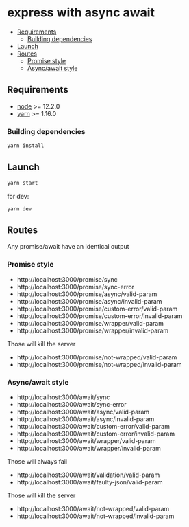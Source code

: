 # express with async await

<!-- START doctoc generated TOC please keep comment here to allow auto update -->
<!-- DON'T EDIT THIS SECTION, INSTEAD RE-RUN doctoc TO UPDATE -->

- [Requirements](#requirements)
  - [Building dependencies](#building-dependencies)
- [Launch](#launch)
- [Routes](#routes)
  - [Promise style](#promise-style)
  - [Async/await style](#asyncawait-style)

<!-- END doctoc generated TOC please keep comment here to allow auto update -->

## Requirements

- [node](http://nodejs.org/download/) >= 12.2.0
- [yarn](https://yarnpkg.com/lang/en/) >= 1.16.0

### Building dependencies

```sh
yarn install
```

## Launch

```sh
yarn start
```

for dev:

```sh
yarn dev
```

## Routes

Any promise/await have an identical output

### Promise style

- http://localhost:3000/promise/sync
- http://localhost:3000/promise/sync-error
- http://localhost:3000/promise/async/valid-param
- http://localhost:3000/promise/async/invalid-param
- http://localhost:3000/promise/custom-error/valid-param
- http://localhost:3000/promise/custom-error/invalid-param
- http://localhost:3000/promise/wrapper/valid-param
- http://localhost:3000/promise/wrapper/invalid-param

Those will kill the server

- http://localhost:3000/promise/not-wrapped/valid-param
- http://localhost:3000/promise/not-wrapped/invalid-param

### Async/await style

- http://localhost:3000/await/sync
- http://localhost:3000/await/sync-error
- http://localhost:3000/await/async/valid-param
- http://localhost:3000/await/async/invalid-param
- http://localhost:3000/await/custom-error/valid-param
- http://localhost:3000/await/custom-error/invalid-param
- http://localhost:3000/await/wrapper/valid-param
- http://localhost:3000/await/wrapper/invalid-param

Those will always fail

- http://localhost:3000/await/validation/valid-param
- http://localhost:3000/await/faulty-json/valid-param

Those will kill the server

- http://localhost:3000/await/not-wrapped/valid-param
- http://localhost:3000/await/not-wrapped/invalid-param
